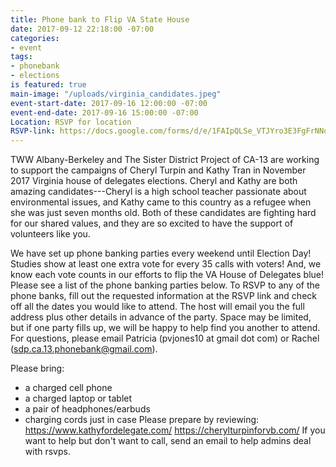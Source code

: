 ```yaml
---
title: Phone bank to Flip VA State House
date: 2017-09-12 22:18:00 -07:00
categories:
- event
tags:
- phonebank
- elections
is featured: true
main-image: "/uploads/virginia_candidates.jpeg"
event-start-date: 2017-09-16 12:00:00 -07:00
event-end-date: 2017-09-16 15:00:00 -07:00
Location: RSVP for location
RSVP-link: https://docs.google.com/forms/d/e/1FAIpQLSe_VTJYro3E3FgFrNNoKnc6AypEqo14Hjw14krn-L7aJwW6vA/viewform
---
```


TWW Albany-Berkeley and The Sister District Project of CA-13 are working to support the campaigns of Cheryl Turpin and Kathy Tran in November 2017 Virginia house of delegates elections. Cheryl and Kathy are both amazing candidates---Cheryl is a high school teacher passionate about environmental issues, and Kathy came to this country as a refugee when she was just seven months old. Both of these candidates are fighting hard for our shared values, and they are so excited to have the support of volunteers like you.

We have set up phone banking parties every weekend until Election Day! Studies show at least one extra vote for every 35 calls with voters! And, we know each vote counts in our efforts to flip the VA House of Delegates blue! Please see a list of the phone banking parties below. To RSVP to any of the phone banks, fill out the requested information at the RSVP link and check off all the dates you would like to attend. The host will email you the full address plus other details in advance of the party. Space may be limited, but if one party fills up, we will be happy to help find you another to attend. For questions, please email Patricia (pvjones10 at gmail dot com) or Rachel (sdp.ca.13.phonebank@gmail.com).

Please bring:
- a charged cell phone
- a charged laptop or tablet
- a pair of headphones/earbuds
- charging cords just in case
Please prepare by reviewing:
https://www.kathyfordelegate.com/
https://cherylturpinforvb.com/
If you want to help but don't want to call, send an email to help admins deal with rsvps.